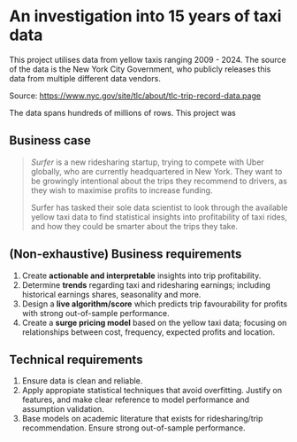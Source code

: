 # An investigation into 15 years of taxi data

This project utilises data from yellow taxis ranging 2009 - 2024. The source of the data is the New York City
Government, who publicly releases this data from multiple different data vendors.

Source: https://www.nyc.gov/site/tlc/about/tlc-trip-record-data.page

The data spans hundreds of millions of rows. This project was 

## Business case
> *Surfer* is a new ridesharing startup, trying to compete with Uber globally, who are currently headquartered in New York. They want to be growingly intentional about the trips they recommend to drivers, as they wish to maximise 
profits to increase funding.
>
> Surfer has tasked their sole data scientist to look through the available yellow taxi data to find statistical insights into profitability of taxi rides, and how they could be smarter about the trips they take. 

## (Non-exhaustive) Business requirements
1. Create **actionable and interpretable** insights into trip profitability. 
2. Determine **trends** regarding taxi and ridesharing earnings; including historical earnings shares, seasonality and more.
3. Design a **live algorithm/score** which predicts trip favourability for profits with strong out-of-sample performance.
4. Create a **surge pricing model** based on the yellow taxi data; focusing on relationships between cost,
frequency, expected profits and location.

## Technical requirements
1. Ensure data is clean and reliable. 
2. Apply appropiate statistical techniques that avoid overfitting. Justify on features, and make clear reference to model performance and assumption validation.
3. Base models on academic literature that exists for ridesharing/trip recommendation. Ensure strong out-of-sample performance.